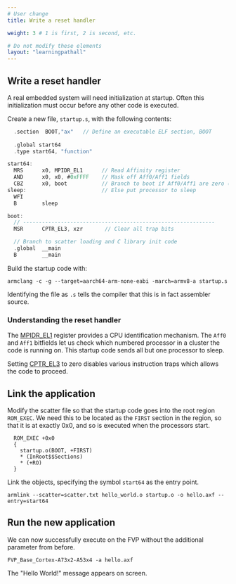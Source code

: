 ```yaml
---
# User change
title: Write a reset handler

weight: 3 # 1 is first, 2 is second, etc.

# Do not modify these elements
layout: "learningpathall"
---
```


## Write a reset handler

A real embedded system will need initialization at startup. Often this initialization must occur before any other code is executed.

Create a new file, `startup.s`, with the following contents:
```C
  .section  BOOT,"ax"   // Define an executable ELF section, BOOT
  
  .global start64
  .type start64, "function"

start64:
  MRS      x0, MPIDR_EL1      // Read Affinity register
  AND      x0, x0, #0xFFFF    // Mask off Aff0/Aff1 fields
  CBZ      x0, boot           // Branch to boot if Aff0/Aff1 are zero (Core 0 of Cluster 0)
sleep:                        // Else put processor to sleep
  WFI
  B        sleep

boot:
  // -------------------------------------------------------------
  MSR      CPTR_EL3, xzr       // Clear all trap bits

  // Branch to scatter loading and C library init code
  .global  __main
  B        __main
```
Build the startup code with:
```console
armclang -c -g --target=aarch64-arm-none-eabi -march=armv8-a startup.s
```
Identifying the file as `.s` tells the compiler that this is in fact assembler source.

### Understanding the reset handler

The [MPIDR_EL1](https://developer.arm.com/documentation/ddi0595/latest/AArch64-Registers/MPIDR-EL1--Multiprocessor-Affinity-Register) register provides a CPU identification mechanism. The `Aff0` and `Aff1` bitfields let us check which numbered processor in a cluster the code is running on. This startup code sends all but one processor to sleep.

Setting [CPTR_EL3](https://developer.arm.com/documentation/ddi0595/2021-12/AArch64-Registers/CPTR-EL3--Architectural-Feature-Trap-Register--EL3-) to zero disables various instruction traps which allows the code to proceed.

## Link the application

Modify the scatter file so that the startup code goes into the root region `ROM_EXEC`. We need this to be located as the `FIRST` section in the region, so that it is at exactly 0x0, and so is executed when the processors start.
```console
  ROM_EXEC +0x0
  {
    startup.o(BOOT, +FIRST)
    * (InRoot$$Sections)
    * (+RO)
  }
```
Link the objects, specifying the symbol `start64` as the entry point.
```console
armlink --scatter=scatter.txt hello_world.o startup.o -o hello.axf --entry=start64
```

## Run the new application

We can now successfully execute on the FVP without the additional parameter from before.
```console
FVP_Base_Cortex-A73x2-A53x4 -a hello.axf
```
The "Hello World!" message appears on screen.
